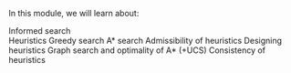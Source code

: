 In this module, we will learn about:

Informed search <br>
Heuristics
Greedy search
A* search
Admissibility of heuristics
Designing heuristics
Graph search and optimality of A*  (+UCS)
Consistency of heuristics

